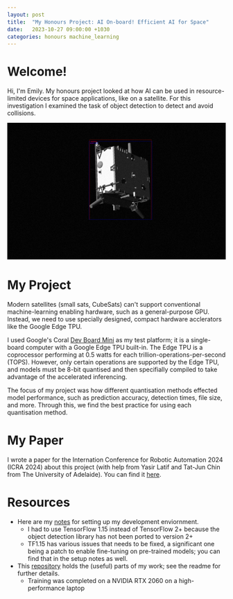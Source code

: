 ```yaml
---
layout: post
title:  "My Honours Project: AI On-board! Efficient AI for Space"
date:   2023-10-27 09:00:00 +1030
categories: honours machine_learning
---
```

# Welcome!
Hi, I'm Emily. My honours project looked at how AI can be used in resource-limited devices for space applications, like on a satellite. For this investigation I examined the task of object detection to detect and avoid collisions.

![Top: PTQ MobileDet, Mid: QAT MobileDet, Bot: SpaghettiNet][image_link]

# My Project
Modern satellites (small sats, CubeSats) can't support conventional machine-learning enabling hardware, such as a general-purpose GPU. Instead, we need to use specially designed, compact hardware acclerators like the Google Edge TPU.

I used Google's Coral [Dev Board Mini][dev_board_mini_link] as my test platform; it is a single-board computer with a Google Edge TPU built-in. The Edge TPU is a coprocessor performing at 0.5 watts for each trillion-operations-per-second (TOPS). However, only certain operations are supported by the Edge TPU, and models must be 8-bit quantised and then specifially compiled to take advantage of the accelerated inferencing.

The focus of my project was how different quantisation methods effected model performance, such as prediction accuracy, detection times, file size, and more. Through this, we find the best practice for using each quantisation method.

# My Paper
I wrote a paper for the Internation Conference for Robotic Automation 2024 (ICRA 2024) about this project (with help from Yasir Latif and Tat-Jun Chin from The University of Adelaide). You can find it [here][paper_link].

# Resources
- Here are my [notes][setup_notes] for setting up my development enviornment. 
    - I had to use TensorFlow 1.15 instead of TensorFlow 2+ because the object detection library has not been ported to version 2+
    - TF1.15 has various issues that needs to be fixed, a significant one being a patch to enable fine-tuning on pre-trained models; you can find that in the setup notes as well.
- This [repository][project_repository] holds the (useful) parts of my work; see the readme for further details.
    - Training was completed on a NVIDIA RTX 2060 on a high-performance laptop



[dev_board_mini_link]: https://coral.ai/products/dev-board-mini/
[setup_notes]: https://gist.github.com/Jiarong-Zhang/6fc37d3d7af6dabbf17c57c8c861e779
[paper_link]: /assets/icra2024_AI_on_Edge.pdf
[image_link]: /assets/spaghettinet_2.png
[project_repository]: https://github.com/Jiarong-Zhang/satellite_detection

